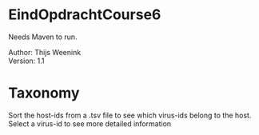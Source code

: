 # EindOpdrachtCourse6
Needs Maven to run.

Author: Thijs Weenink <br>
Version: 1.1

# Taxonomy
Sort the host-ids from a .tsv file to see which virus-ids belong to the host.
Select a virus-id to see more detailed information
